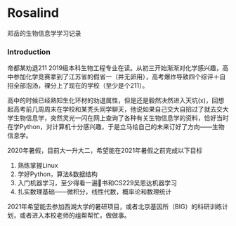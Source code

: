 # Rosalind
邓岳的生物信息学学习记录

### Introduction

帝都某劝退211 2019级本科生物工程专业在读。从初三开始渐渐对化学感兴趣，高中参加化学竞赛拿到了江苏省的假省一（并无卵用），高考爆炸导致四个综评＋自招全部泡汤，裸分上了现在的学校（至少是个211）。

高中的时候已经熟知生化环材的劝退属性，但是还是毅然决然进入天坑(x)，回想起高考前几周周末在学校和某秃头同学聊天，他说如果自己交大自招过了就去交大学生物信息学，突然灵光一闪在网上查询了各种有关生物信息学的资料，恰好当时在学Python，对计算机十分感兴趣，于是立马给自己的未来订好了方向——生物信息学。

2020年暑假，目前大一升大二，希望能在2021年暑假之前完成以下目标

1. 熟练掌握Linux
2. 学好Python，算法&数据结构
3. 入门机器学习，至少得看一遍🍉书和CS229吴恩达机器学习
4. 扎实数理基础——微积分，线性代数，概率论和数理统计

2021年希望能去参加西湖大学的暑研项目，或者北京基因所（BIG）的科研训练计划，或者进入本校老师的组帮帮忙，做做事。